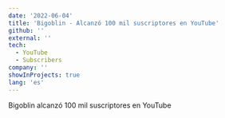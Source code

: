 ```yaml
---
date: '2022-06-04'
title: 'Bigoblin - Alcanzó 100 mil suscriptores en YouTube'
github: ''
external: ''
tech:
  - YouTube
  - Subscribers
company: ''
showInProjects: true
lang: 'es'
---
```


Bigoblin alcanzó 100 mil suscriptores en YouTube
